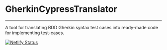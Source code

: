 # GherkinCypressTranslator

---

A tool for translating BDD Gherkin syntax test cases into ready-made code for implementing test-cases.

[![Netlify Status](https://api.netlify.com/api/v1/badges/796eb576-d123-4a53-9093-616757e5e8b0/deploy-status)](https://app.netlify.com/sites/gherkin-cypress-templator/deploys)
